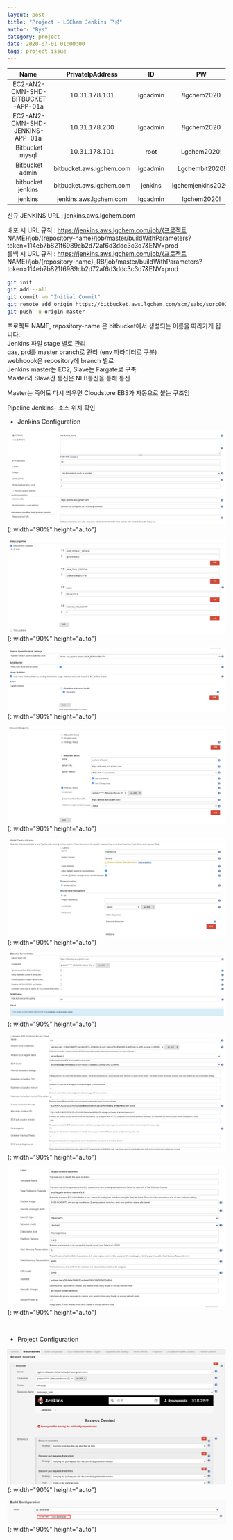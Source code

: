 ```yaml
---
layout: post
title: "Project - LGChem Jenkins 구성"
author: "Bys"
category: project
date: 2020-07-01 01:00:00
tags: project issue
---
```



| Name | PrivateIpAddress | ID | PW |
|:-:|:-:|:-:|:-:|
| EC2-AN2-CMN-SHD-BITBUCKET-APP-01a | 10.31.178.101 | lgcadmin | !lgchem2020 |
| EC2-AN2-CMN-SHD-JENKINS-APP-01a | 10.31.178.200 | lgcadmin | !lgchem2020 |
| Bitbucket mysql | 10.31.178.101 | root | Lgchem2020! |
| Bitbucket admin | bitbucket.aws.lgchem.com | lgcadmin | Lgchembit2020! |
| bitbucket jenkins | bitbucket.aws.lgchem.com | jenkins | lgchemjenkins2020! |
| jenkins | jenkins.aws.lgchem.com | lgcadmin | lgchem2020! |


신규 JENKINS URL : jenkins.aws.lgchem.com  

배포 시 URL 규칙 : https://jenkins.aws.lgchem.com/job/{프로젝트 NAME}/job/{repository-name}/job/master/buildWithParameters?token=114eb7b821f6989cb2d72af6d3ddc3c3d7&ENV=prod  
롤백 시 URL 규칙 : https://jenkins.aws.lgchem.com/job/{프로젝트 NAME}/job/{repository-name}_RB/job/master/buildWithParameters?token=114eb7b821f6989cb2d72af6d3ddc3c3d7&ENV=prod  

```bash
git init 
git add --all 
git commit -m "Initial Commit" 
git remote add origin https://bitbucket.aws.lgchem.com/scm/sabo/sorc002.git 
git push -u origin master 
```


프로젝트 NAME, repository-name 은 bitbucket에서 생성되는 이름을 따라가게 됩니다.  
Jenkins 파일 stage 별로 관리  
qas, prd를 master branch로 관리 (env 파라미터로 구분)  
webhoook은 repository에 branch 별로  
Jenkins master는 EC2, Slave는 Fargate로 구축  
Master와 Slave간 통신은 NLB통신을 통해 통신  

Master는 죽어도 다시 띄우면 Cloudstore EBS가 자동으로 붙는 구조임  

Pipeline Jenkins- 소스 위치 확인  

- Jenkins Configuration 

![lgchem03](/assets/it/project/lgchem/lgchem03.png){: width="90%" height="auto"}  

![lgchem04](/assets/it/project/lgchem/lgchem04.png){: width="90%" height="auto"}  

![lgchem05](/assets/it/project/lgchem/lgchem05.png){: width="90%" height="auto"}  

![lgchem06](/assets/it/project/lgchem/lgchem06.png){: width="90%" height="auto"}  

![lgchem07](/assets/it/project/lgchem/lgchem07.png){: width="90%" height="auto"}  

![lgchem08](/assets/it/project/lgchem/lgchem08.png){: width="90%" height="auto"}  

![lgchem09](/assets/it/project/lgchem/lgchem09.png){: width="90%" height="auto"}  

![lgchem11](/assets/it/project/lgchem/lgchem11.png){: width="90%" height="auto"}  

<br>

- Project Configuration  

![lgchem12](/assets/it/project/lgchem/lgchem12.png){: width="90%" height="auto"}  

![lgchem13](/assets/it/project/lgchem/lgchem13.png){: width="90%" height="auto"}  


